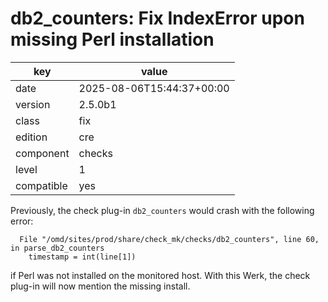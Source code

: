 [//]: # (werk v2)
# db2_counters: Fix IndexError upon missing Perl installation

key        | value
---------- | ---
date       | 2025-08-06T15:44:37+00:00
version    | 2.5.0b1
class      | fix
edition    | cre
component  | checks
level      | 1
compatible | yes

Previously, the check plug-in `db2_counters` would crash with the following error:
```
  File "/omd/sites/prod/share/check_mk/checks/db2_counters", line 60, in parse_db2_counters
    timestamp = int(line[1])
```
if Perl was not installed on the monitored host.
With this Werk, the check plug-in will now mention the missing install.

